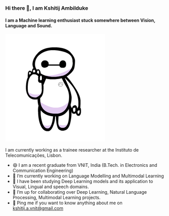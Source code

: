 ### Hi there 👋, I am Kshitij Ambilduke
#### I am a Machine learning enthusiast stuck somewhere between Vision, Language and Sound.
![I try to make Machine Learning models which sometimes caption images of dogs as cat and speaks of it as a rat.](https://github.com/Kshitij-Ambilduke/Kshitij-Ambilduke/blob/main/baymax.gif)

I am currently working as a trainee researcher at the Instituto de Telecomunicações, Lisbon.

- 😄 I am a recent graduate from VNIT, India (B.Tech. in Electronics and Communication Engineering) 
- 🔭 I’m currently working on Language Modelling and Multimodal Learning 
- 🌱 I have been studying Deep Learning models and its application to Visual, Lingual and speech domains.
- 🤝 I’m up for collaborating over Deep Learning, Natural Language Processing, Multimodal Learning projects.
- 💬 Ping me if you want to know anything about me on kshitij.a.vnit@gmail.com
